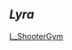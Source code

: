 
## **_Lyra_**

[L_ShooterGym](https://github.com/HushengStudent/myUnreal/blob/main/Doc/GamePlay/lyra_start/lyra_start.md)

